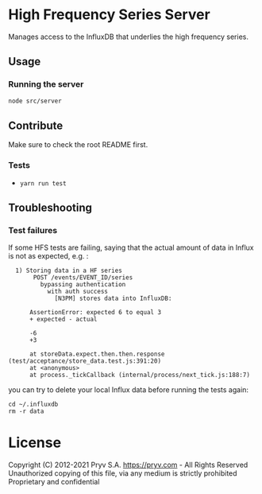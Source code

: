 # High Frequency Series Server

Manages access to the InfluxDB that underlies the high frequency series. 


## Usage

### Running the server

```bash
node src/server
```


## Contribute

Make sure to check the root README first.


### Tests

- `yarn run test`


## Troubleshooting

### Test failures

If some HFS tests are failing, saying that the actual amount of data in Influx is not as expected, e.g. :

```
  1) Storing data in a HF series
       POST /events/EVENT_ID/series
         bypassing authentication
           with auth success
             [N3PM] stores data into InfluxDB:

      AssertionError: expected 6 to equal 3
      + expected - actual

      -6
      +3

      at storeData.expect.then.then.response (test/acceptance/store_data.test.js:391:20)
      at <anonymous>
      at process._tickCallback (internal/process/next_tick.js:188:7)
```

you can try to delete your local Influx data before running the tests again:

```
cd ~/.influxdb
rm -r data
```


# License
Copyright (C) 2012-2021 Pryv S.A. https://pryv.com - All Rights Reserved
Unauthorized copying of this file, via any medium is strictly prohibited
Proprietary and confidential